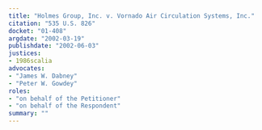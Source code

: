 ```yaml
---
title: "Holmes Group, Inc. v. Vornado Air Circulation Systems, Inc."
citation: "535 U.S. 826"
docket: "01-408"
argdate: "2002-03-19"
publishdate: "2002-06-03"
justices:
- 1986scalia
advocates:
- "James W. Dabney"
- "Peter W. Gowdey"
roles:
- "on behalf of the Petitioner"
- "on behalf of the Respondent"
summary: ""
---
```


